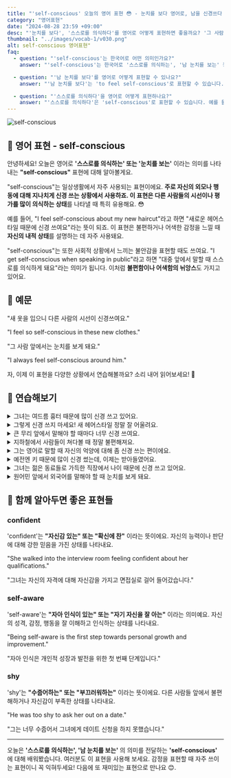 ```yaml
---
title: "'self-conscious' 오늘의 영어 표현 😳 - 눈치를 보다 영어로, 남을 신경쓰다 영어로"
category: "영어표현"
date: "2024-08-28 23:59 +09:00"
desc: "'눈치를 보다', '스스로를 의식하다'를 영어로 어떻게 표현하면 좋을까요? '그 사람 앞에서는 항상 눈치를 보게 돼요', '대중 앞에서 말할때는 스스로를 너무 의식하게 돼요' 등을 영어로 표현하는 법을 배워봅시다. 다양한 예문을 통해서 연습하고 본인의 표현으로 만들어 보세요."
thumbnail: "../images/vocab-1/v030.png"
alt: self-conscious 영어표현"
faq:
  - question: "'self-conscious'는 한국어로 어떤 의미인가요?"
    answer: "'self-conscious'는 한국어로 '스스로를 의식하는', '남 눈치를 보는' 등으로 번역될 수 있습니다."

  - question: "'남 눈치를 보다'를 영어로 어떻게 표현할 수 있나요?"
    answer: "'남 눈치를 보다'는 'to feel self-conscious'로 표현할 수 있습니다. 예를 들어, '그 사람 앞에서는 항상 눈치를 보게 돼요'는 'I always feel self-conscious around him'으로 말할 수 있습니다."

  - question: "'스스로를 의식하다'을 영어로 어떻게 표현하나요?"
    answer: "'스스로를 의식하다'은 'self-conscious'로 표현할 수 있습니다. 예를 들어, '대중 앞에서 말할 때 스스로를 의식하게 돼요'는 'I get self-conscious when speaking in public'으로 말할 수 있습니다."
---
```


![self-conscious](../images/vocab-1/v030-1.avif)

## 🌟 영어 표현 - self-conscious

안녕하세요! 오늘은 영어로 **'스스로를 의식하는' 또는 '눈치를 보는'** 이라는 의미를 나타내는 **"self-conscious"** 표현에 대해 알아볼게요.

"self-conscious"는 일상생활에서 자주 사용되는 표현이에요. **주로 자신의 외모나 행동에 대해 지나치게 신경 쓰는 상황에서 사용하죠. 이 표현은 다른 사람들의 시선이나 평가를 많이 의식하는 상태**를 나타낼 때 특히 유용해요. 😳

예를 들어, "I feel self-conscious about my new haircut"라고 하면 "새로운 헤어스타일 때문에 신경 쓰여요"라는 뜻이 되죠. 이 표현은 불편하거나 어색한 감정을 느낄 때 **자신의 내적 상태**를 설명하는 데 자주 사용돼요.

"self-conscious"는 또한 사회적 상황에서 느끼는 불안감을 표현할 때도 쓰여요. "I get self-conscious when speaking in public"라고 하면 "대중 앞에서 말할 때 스스로를 의식하게 돼요"라는 의미가 됩니다. 이처럼 **불편함이나 어색함의 뉘앙스**도 가지고 있어요.

<script async src="https://pagead2.googlesyndication.com/pagead/js/adsbygoogle.js?client=ca-pub-1465612013356152"
     crossorigin="anonymous"></script>
<!-- engple-horizontal-ad -->

<ins class="adsbygoogle"
     style="display:block"
     data-ad-client="ca-pub-1465612013356152"
     data-ad-slot="2106896038"
     data-ad-format="auto"
     data-full-width-responsive="true"></ins>

<script>
     (adsbygoogle = window.adsbygoogle || []).push({});
</script>

## 📖 예문

"새 옷을 입으니 다른 사람의 시선이 신경쓰여요."

"I feel so self-conscious in these new clothes."

"그 사람 앞에서는 눈치를 보게 돼요."

"I always feel self-conscious around him."

자, 이제 이 표현을 다양한 상황에서 연습해볼까요? 소리 내어 읽어보세요! 🚀

## 💬 연습해보기

<details>
<summary>그녀는 여드름 흉터 때문에 많이 신경 쓰고 있어요.</summary>
<span>She's really self-conscious about her acne scars.</span>
</details>

<details>
<summary>그렇게 신경 쓰지 마세요! 새 헤어스타일 정말 잘 어울려요.</summary>
<span>Don't be so self-conscious! Your new haircut looks great.</span>
</details>

<details>
<summary>큰 무리 앞에서 말해야 할 때마다 너무 신경 쓰여요.</summary>
<span>I always feel so self-conscious when I have to speak in front of a large group.</span>
</details>

<details>
<summary>지하철에서 사람들이 쳐다볼 때 정말 불편해져요.</summary>
<span>I get really self-conscious when people stare at me on the subway.</span>
</details>

<details>
<summary>그는 영어로 말할 때 자신의 억양에 대해 좀 신경 쓰는 편이에요.</summary>
<span>He's a bit self-conscious about his accent when speaking English.</span>
</details>

<details>
<summary>예전엔 키 때문에 많이 신경 썼는데, 이제는 받아들였어요.</summary>
<span>I <a href="/blog/in-english/143.used-to/">used to</a> be really self-conscious about my height, but now I've embraced it.</span>
</details>

<details>
<summary>그녀는 젊은 동료들로 가득한 직장에서 나이 때문에 신경 쓰고 있어요.</summary>
<span>She's self-conscious about her age in a <a href="/blog/in-english/048.workplace/">workplace</a> full of younger colleagues.</span>
</details>

<details>
<summary>원어민 앞에서 외국어를 말해야 할 때 눈치를 보게 돼요.</summary>
<span>I get self-conscious when I have to speak a foreign language in front of native speakers.</span>
</details>

## 🤝 함께 알아두면 좋은 표현들

### confident

'confident'는 **"자신감 있는" 또는 "확신에 찬"** 이라는 뜻이에요. 자신의 능력이나 판단에 대해 강한 믿음을 가진 상태를 나타내요.

"She walked into the interview room feeling confident about her qualifications."

"그녀는 자신의 자격에 대해 자신감을 가지고 면접실로 걸어 들어갔습니다."

### self-aware

'self-aware'는 **"자아 인식이 있는" 또는 "자기 자신을 잘 아는"** 이라는 의미예요. 자신의 성격, 감정, 행동을 잘 이해하고 인식하는 상태를 나타내요.

"Being self-aware is the first step towards personal growth and improvement."

"자아 인식은 개인적 성장과 발전을 위한 첫 번째 단계입니다."

### shy

'shy'는 **"수줍어하는" 또는 "부끄러워하는"** 이라는 뜻이에요. 다른 사람들 앞에서 불편해하거나 자신감이 부족한 상태를 나타내요.

"He was too shy to ask her out on a date."

"그는 너무 수줍어서 그녀에게 데이트 신청을 하지 못했습니다."

---

오늘은 **'스스로를 의식하는', '남 눈치를 보는'** 의 의미를 전달하는 **'self-conscious'** 에 대해 배워봤습니다. 여러분도 이 표현을 사용해 보세요. 감정을 표현할 때 자주 쓰이는 표현이니 꼭 익혀두세요! 다음에 또 재미있는 표현으로 만나요 😊.
